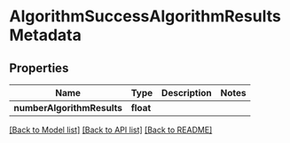 # AlgorithmSuccessAlgorithmResultsMetadata

## Properties
Name | Type | Description | Notes
------------ | ------------- | ------------- | -------------
**numberAlgorithmResults** | **float** |  | 

[[Back to Model list]](../README.md#documentation-for-models) [[Back to API list]](../README.md#documentation-for-api-endpoints) [[Back to README]](../README.md)


